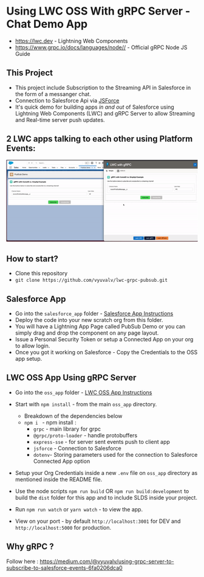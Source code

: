 # Using LWC OSS With gRPC Server - Chat Demo App

- https://lwc.dev - Lightning Web Components 
- https://www.grpc.io/docs/languages/node// - Official gRPC Node JS Guide

## This Project 
- This project include Subscription to the Streaming API in Salesforce in the form of a messanger chat.
- Connection to Salesforce Api via [JSForce](https://jsforce.github.io/)
- It's quick demo for building apps *in and out* of Salesforce using Lightning Web Components (LWC) and gRPC Server to allow Streaming and Real-time server push updates. 

## 2 LWC apps talking to each other using Platform Events:   
![demo](./assets/pubsubAppDemo.gif)

## How to start?
- Clone this repository
- `git clone https://github.com/vyuvalv/lwc-grpc-pubsub.git`

## Salesforce App
- Go into the `salesforce_app` folder - [Salesforce App Instructions](salesforce_app/README.md)
- Deploy the code into your new scratch org from this folder. 
- You will have a Lightning App Page called PubSub Demo or you can simply drag and drop the component on any page layout.
- Issue a Personal Security Token or setup a Connected App on your org to allow login.
- Once you got it working on Salesforce - Copy the Credentials to the OSS app setup.

## LWC OSS App Using gRPC Server
- Go into the `oss_app` folder - [LWC OSS App Instructions](oss_app/README.md)
- Start with `npm install` - from the main `oss_app` directory.
    * Breakdown of the dependencies below
    * `npm i ` - npm install :
        * `grpc` - main library for grpc
        * `@grpc/proto-loader` - handle protobuffers
        * `express-sse` - for server sent events push to client app
        * `jsforce` - Connection to Salesforce
        * `dotenv`- Storing parameters used for the connection to Salesforce Connected App option

- Setup your Org Credentials inside a new `.env` file on `oss_app` directory as mentioned inside the README file.
- Use the node scripts `npm run build` OR `npm run build:development` to build the `dist` folder for this app and to include SLDS inside your project. 
- Run `npm run watch` or `yarn watch` - to view the app.
- View on your port - by default `http://localhost:3001` for DEV and `http://localhost:5000` for production.

## Why gRPC ?
Follow here :
https://medium.com/@vyuvalv/using-grpc-server-to-subscribe-to-salesforce-events-6fa0206dca0